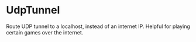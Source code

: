 # UdpTunnel
Route UDP tunnel to a localhost, instead of an internet IP. Helpful for playing certain games over the internet.
